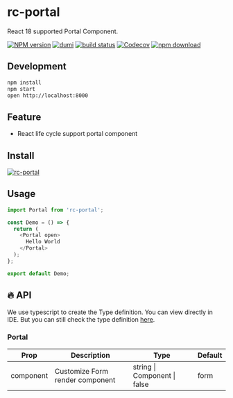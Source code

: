# rc-portal

React 18 supported Portal Component.

[![NPM version][npm-image]][npm-url] [![dumi](https://img.shields.io/badge/docs%20by-dumi-blue?style=flat-square)](https://github.com/umijs/dumi) [![build status][github-actions-image]][github-actions-url] [![Codecov][codecov-image]][codecov-url] [![npm download][download-image]][download-url]

[npm-image]: http://img.shields.io/npm/v/rc-portal.svg?style=flat-square
[npm-url]: http://npmjs.org/package/rc-portal
[github-actions-image]: https://github.com/react-component/portal/workflows/CI/badge.svg
[github-actions-url]: https://github.com/react-component/portal/actions
[codecov-image]: https://img.shields.io/codecov/c/github/react-component/portal/master.svg?style=flat-square
[codecov-url]: https://codecov.io/gh/react-component/portal/branch/master
[download-image]: https://img.shields.io/npm/dm/rc-portal.svg?style=flat-square
[download-url]: https://npmjs.org/package/rc-portal

## Development

```bash
npm install
npm start
open http://localhost:8000
```

## Feature

- React life cycle support portal component

## Install

[![rc-portal](https://nodei.co/npm/rc-portal.png)](https://npmjs.org/package/rc-portal)

## Usage

```js | pure
import Portal from 'rc-portal';

const Demo = () => {
  return (
    <Portal open>
      Hello World
    </Portal>
  );
};

export default Demo;
```

## 🔥 API

We use typescript to create the Type definition. You can view directly in IDE. But you can still check the type definition [here](https://github.com/react-component/portal/blob/master/src/interface.ts).

### Portal

| Prop             | Description                                        | Type                                         | Default          |
| ---------------- | -------------------------------------------------- | -------------------------------------------- | ---------------- |
| component        | Customize Form render component                    | string \| Component \| false                 | form             |
